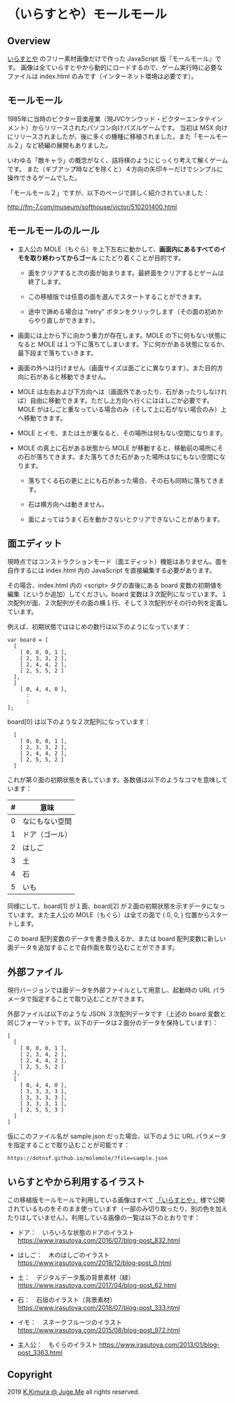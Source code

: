 # （いらすとや）モールモール

## Overview

[いらすとや](https://www.irasutoya.com/) のフリー素材画像だけで作った JavaScript 版『モールモール』です。
画像は全ていらすとやから動的にロードするので、ゲーム実行時に必要なファイルは index.html のみです（インターネット環境は必要です）。

## モールモール

1985年に当時のビクター音楽産業（現JVCケンウッド・ビクターエンタテインメント）からリリースされたパソコン向けパズルゲームです。
当初は MSX 向けにリリースされましたが、後に多くの機種に移植されました。また「モールモール２」など続編の展開もありました。

いわゆる「敵キャラ」の概念がなく、詰将棋のようにじっくり考えて解くゲームです。
また（ギブアップ時などを除くと）４方向の矢印キーだけでシンプルに操作できるゲームでした。

「モールモール２」ですが、以下のページで詳しく紹介されていました：

http://fm-7.com/museum/softhouse/victor/510201400.html


## モールモールのルール

- 主人公の MOLE（もぐら）を上下左右に動かして、**画面内にあるすべてのイモを取り終わってからゴール** にたどり着くことが目的です。

    - 面をクリアすると次の面が始まります。最終面をクリアするとゲームは終了します。

    - この移植版では任意の面を選んでスタートすることができます。

    - 途中で諦める場合は "retry" ボタンをクリックします（その面の初めからやり直しができます）。

- 画面には上から下に向かう重力が存在します。MOLE の下に何もない状態になると MOLE は１つ下に落ちてしまいます。下に何かがある状態になるか、最下段まで落ちていきます。

- 画面の外へは行けません（画面サイズは面ごとに異なります）。また目的方向に石があると移動できません。

- MOLE は左右および下方向へは（画面外であったり、石があったりしなければ）自由に移動できます。ただし上方向へ行くにははしごが必要です。MOLE がはしごと重なっている場合のみ（そして上に石がない場合のみ）上へ移動できます。

- MOLE とイモ、または土が重なると、その場所は何もない空間になります。

- MOLE の真上に石がある状態から MOLE が移動すると、移動前の場所にその石が落ちてきます。また落ちてきた石があった場所はなにもない空間になります。

    - 落ちてくる石の更に上にも石があった場合、その石も同時に落ちてきます。

    - 石は横方向へは動きません。

    - 面によってはうまく石を動かさないとクリアできないことがあります。



## 面エディット

現時点ではコンストラクションモード（面エディット）機能はありません。面を自作するには index.html 内の JavaScript を直接編集する必要があります。

その場合、index.html 内の &lt;script&gt; タグの直後にある board 変数の初期値を編集（というか追加）してください。board 変数は３次配列になっています。１次配列が面、２次配列がその面の横１行、そして３次配列がその行の列を定義しています。

例えば、初期状態でははじめの数行は以下のようになっています：

```
var board = [
  [
    [ 0, 0, 0, 1 ],
    [ 2, 3, 3, 2 ],
    [ 2, 4, 4, 2 ],
    [ 2, 5, 5, 2 ]
  ],
  [
    [ 0, 4, 4, 0 ],
      :
      :
];
```

board[0] は以下のような２次配列になっています：

```
  [
    [ 0, 0, 0, 1 ],
    [ 2, 3, 3, 2 ],
    [ 2, 4, 4, 2 ],
    [ 2, 5, 5, 2 ]
  ]
```

これが第０面の初期状態を表しています。各数値は以下のようなコマを意味しています：

| # | 意味 |
|---|----------------|
| 0 | なにもない空間 |
| 1 | ドア（ゴール） |
| 2 | はしご　　　　 |
| 3 | 土　　　　　　 |
| 4 | 石　　　　　　 |
| 5 | いも　　　　　 |

同様にして、board[1] が１面、board[2] が２面の初期状態を示すデータになっています。また主人公の MOLE（もぐら）は全ての面で ( 0, 0, ) 位置からスタートします。

この board 配列変数のデータを書き換えるか、または board 配列変数に新しい面データを追加することで自作面を取り込むことができます。


## 外部ファイル

現行バージョンでは面データを外部ファイルとして用意し、起動時の URL パラメータで指定することで取り込むことができます。

外部ファイルは以下のような JSON ３次配列データです（上述の board 変数と同じフォーマットです。以下のデータは２面分のデータを保持しています）：

```
[
  [
    [ 0, 0, 0, 1 ],
    [ 2, 3, 4, 2 ],
    [ 2, 4, 4, 2 ],
    [ 2, 5, 5, 2 ]
  ],
  [
    [ 0, 4, 4, 0 ],
    [ 3, 3, 3, 3 ],
    [ 3, 3, 3, 3 ],
    [ 3, 3, 3, 1 ],
    [ 2, 5, 5, 3 ]
  ]
]
```

仮にこのファイル名が sample.json だった場合、以下のように URL パラメータを指定することで取り込むことが可能です：

```
https://dotnsf.github.io/molemole/?file=sample.json
```

## いらすとやから利用するイラスト

この移植版モールモールで利用している画像はすべて [「いらすとや」](https://www.irasutoya.com/) 様で公開されているものをそのまま使っています（一部のみ切り取ったり、別の色を加えたりはしていません）。利用している画像の一覧は以下のとおりです：

- ドア：　いろいろな状態のドアのイラスト https://www.irasutoya.com/2016/07/blog-post_832.html

- はしご：　木のはしごのイラスト https://www.irasutoya.com/2018/12/blog-post_0.html

- 土：　デジタルデータ風の背景素材（緑） https://www.irasutoya.com/2017/04/blog-post_62.html

- 石：　石垣のイラスト（背景素材） https://www.irasutoya.com/2018/07/blog-post_333.html

- イモ：　スネークフルーツのイラスト https://www.irasutoya.com/2015/08/blog-post_972.html

- 主人公：　もぐらのイラスト https://www.irasutoya.com/2013/01/blog-post_3363.html

## Copyright

2019 [K.Kimura @ Juge.Me](https://github.com/dotnsf) all rights reserved.

